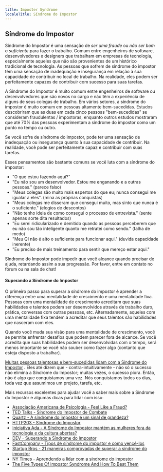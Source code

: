 ```yaml
---
title: Imposter Syndrome
localeTitle: Síndrome do Impostor
---
```

## Síndrome do Impostor

Síndrome do Impostor é uma sensação de _ser uma fraude_ ou _não ser bom o suficiente_ para fazer o trabalho. Comum entre engenheiros de software, desenvolvedores e designers que trabalham em empresas de tecnologia, especialmente aqueles que não são provenientes de um histórico tradicional de tecnologia. As pessoas que sofrem de síndrome do impostor têm uma sensação de inadequação e insegurança em relação à sua capacidade de contribuir no local de trabalho. Na realidade, eles podem ser perfeitamente capazes de contribuir com sucesso para suas tarefas.

A Síndrome do Impostor é muito comum entre engenheiros de software ou desenvolvedores que são novos no cargo e não têm a experiência de alguns de seus colegas de trabalho. Em vários setores, a síndrome do impostor é muito comum em pessoas altamente bem-sucedidas. Estudos descobriram que as duas em cada cinco pessoas "bem-sucedidas" se consideram fraudulentas / impostoras, enquanto outros estudos mostraram que até 70% das pessoas experimentam a síndrome do impostor como um ponto no tempo ou outro.

Se você sofre de síndrome do impostor, pode ter uma sensação de inadequação ou insegurança quanto à sua capacidade de contribuir. Na realidade, você pode ser perfeitamente capaz e contribuir com suas tarefas.

Esses pensamentos são bastante comuns se você luta com a síndrome do impostor:

*   "O que estou fazendo aqui?"
*   "Eu não sou um desenvolvedor. Estou me enganando e a outras pessoas." (parece falso)
*   "Meus colegas são muito mais espertos do que eu; nunca consegui me igualar a eles". (mina as próprias conquistas)
*   "Meus colegas me disseram que consegui muito, mas sinto que nunca é o suficiente." (elogios de descontos)
*   "Não tenho ideia de como consegui o processo de entrevista." (sente apenas sorte dita resultados)
*   "Eu serei ridicularizado e demitido quando as pessoas perceberem que eu não sou tão inteligente quanto me retratei como sendo." (falha de medo)
*   "Meu QI não é alto o suficiente para funcionar aqui." (duvida capacidade inerente)
*   "Eu preciso de mais treinamento para sentir que mereço estar aqui."

Síndrome do Impostor pode impedir que você alcance quando precisar de ajuda, retardando assim a sua progressão. Por favor, entre em contato no fórum ou na sala de chat!

#### Superando a Síndrome do Impostor

O primeiro passo para superar a síndrome do impostor é aprender a diferença entre uma mentalidade de crescimento e uma mentalidade fixa. Pessoas com uma mentalidade de crescimento acreditam que suas habilidades e talentos podem ser desenvolvidos através de trabalho duro, prática, conversas com outras pessoas, etc. Alternadamente, aqueles com uma mentalidade fixa tendem a acreditar que seus talentos são habilidades que nasceram com eles.

Quando você muda sua visão para uma mentalidade de crescimento, você se permite enfrentar desafios que podem parecer fora de alcance. Se você acredita que suas habilidades podem ser desenvolvidas com o tempo, será menos importante se você não souber como fazer algo (contanto que esteja disposto a trabalhar).

[Muitas pessoas talentosas e bem-sucedidas lidam com a Síndrome do Impostor](https://www.thecut.com/2017/01/25-famous-women-on-impostor-syndrome-and-self-doubt.html) . Eles até dizem que - contra-intuitivamente - não só o sucesso não elimina a Síndrome do Impostor; muitas vezes, o sucesso piora. Então, não é algo que conquistamos uma vez. Nós conquistamos todos os dias, toda vez que assumimos um projeto, tarefa, etc.

Mais recursos excelentes para ajudar você a saber mais sobre a Síndrome do Impostor e algumas dicas para lidar com isso:

*   [Associação Americana de Psicologia - Feel Like a Fraud?](http://www.apa.org/gradpsych/2013/11/fraud.aspx)
*   [TED Talks - Síndrome do Impostor de Combate](https://www.ted.com/playlists/503/fighting_impostor_syndrome)
*   [Quartz - A síndrome do impostor é um sinal de grandeza?](https://qz.com/606727/is-imposter-syndrome-a-sign-of-greatness/)
*   [HTTP203 - Síndrome do Impostor](https://www.youtube.com/watch?v=VNr1Kb07aME)
*   [Iniciativa Ada - A Síndrome do Impostor mantém as mulheres fora da tecnologia e da cultura abertas?](https://adainitiative.org/2013/08/28/is-impostor-syndrome-keeping-women-out-of-open-technology-and-culture/)
*   [DEV - Superando a Síndrome do Impostor](https://dev.to/kathryngrayson/overcoming-impostor-syndrome-apg)
*   [FastCompany - Tipos de síndrome do impostor e como vencê-los](https://www.fastcompany.com/40421352/the-five-types-of-impostor-syndrome-and-how-to-beat-them)
*   [Startup Bros - 21 maneiras comprovadas de superar a síndrome do impostor](https://startupbros.com/21-ways-overcome-impostor-syndrome/)
*   [NY Times - Aprendendo a lidar com a síndrome do impostor](https://www.nytimes.com/2015/10/26/your-money/learning-to-deal-with-the-impostor-syndrome.html)
*   [The Five Types Of Impostor Syndrome And How To Beat Them](https://www.fastcompany.com/40421352/the-five-types-of-impostor-syndrome-and-how-to-beat-them)
